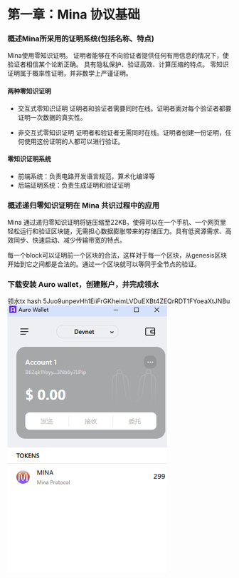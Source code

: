 # 第一章：Mina 协议基础
### 概述Mina所采用的证明系统(包括名称、特点)

Mina使用零知识证明。
证明者能够在不向验证者提供任何有用信息的情况下，使验证者相信某个论断正确。
具有隐私保护、验证高效、计算压缩的特点。
零知识证明属于概率性证明，并非数学上严谨证明。

#### 两种零知识证明
- 交互式零知识证明
证明者和验证者需要同时在线。证明者面对每个验证者都要证明一次数据的真实性。

- 非交互式零知识证明 
证明者和验证者无需同时在线。证明者创建一份证明，任何使用这份证明的人都可以进行验证。

#### 零知识证明系统
- 前端系统：负责电路开发语言规范，算术化编译等
- 后端证明系统：负责生成证明和验证证明

### 概述递归零知识证明在 Mina 共识过程中的应用
Mina 通过递归零知识证明将链压缩至22KB，使得可以在一个手机、一个网页里轻松运行和验证区块链，无需担心数据膨胀带来的存储压力。具有低资源需求、高效同步、快速启动、减少传输带宽的特点。

每一个block可以证明前一个区块的合法，这样对于每一个区块，从genesis区块开始到它之间都是合法的。通过一个区块就可以等同于全节点的验证。

### 下载安装 Auro wallet，创建账户，并完成领水
领水tx hash 5Juo9unpevHh1EiiFrGKheimLVDuEXBt4ZEQrRDT1FYoeaXtJNBu
![faucet](faucet.png)
